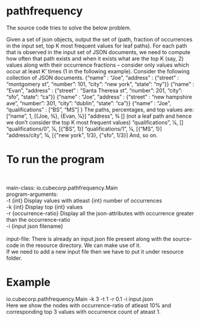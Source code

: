 # pathfrequency

The source code tries to solve the below problem.

Given a set of json objects, output the set of (path, fraction of occurrences in the input set, top K
most frequent values for leaf paths). For each path that is observed in the input set of JSON
documents, we need to compute how often that path exists and when it exists what are the top
K (say, 2) values along with their occurrence fractions – consider only values which occur at least
K’ times (1 in the following example).
Consider the following collection of JSON documents.
{“name” : “Joe”, “address” : {“street” : “montgomery st”, “number”: 101, “city”: “new york”, “state”: “ny”}}
{“name” : “Evan”, “address” : {“street” : “Santa Theresa st”, “number”: 201, “city”: “sfo”, “state”: “ca”}}
{“name” : “Joe”, “address” : {“street” : “new hampshire ave”, “number”: 301, “city”: “dublin”, “state”: “ca”}}
{“name” : “Joe”, “qualifications” : [“BS”, “MS”] }
The paths, percentages, and top values are:
[“name”, 1, [{Joe, 3⁄4}, {Evan, 1⁄4}]
“address”, 3⁄4 [] (not a leaf path and hence we don’t consider the top K most frequent values)
“qualifications”, 1⁄4, []
“qualifications/0”, 1⁄4, [{“BS”, 1}]
“qualifications/1”, 1⁄4, [{“MS”, 1}]
“address/city”, 3⁄4, [{"new york", 1/3}, {"sfo", 1/3}]
And, so on.


# To run the program <br>
<br>

main-class: io.cubecorp.pathfrequency.Main <br>
program-arguments: <br>
-t {int} Display values with atleast {int} number of occurrences <br>
-k {int} Display top {int} values <br>
-r {occurrence-ratio} Display all the json-attributes with occurrence greater than the occurrence-ratio <br>
-i {input json filename} <br><br>
input-file: There is already an input.json file present along with the source-code in the resource directory. We can make use of it.<br>
If we need to add a new input file then we have to put it under resource folder.

# Example
io.cubecorp.pathfrequency.Main -k 3 -t 1 -r 0.1 -i input.json
<br>
Here we show the nodes with occurrence-ratio of atleast 10% and corresponding top 3 values with occurrence count of ateast 1.

